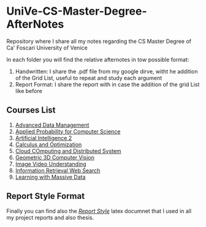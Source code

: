 # UniVe-CS-Master-Degree-AfterNotes
Repository where I share all my notes regarding the CS Master Degree of Ca' Foscari University of Venice

In each folder you will find the relative afternotes in tow possible format:
1. Handwritten: I share the .pdf file from my google dirve, witht he addition of the Grid List, useful to repeat and study each argument
2. Report Format: I share the report with in case the addition of the grid List like before

## Courses List
1. [Advanced Data Management](https://github.com/zuliani99/UniVe-CS-Master-Degree-AfterNotes/tree/main/Advanced%20Data%20Management)
2. [Applied Probability for Computer Science](https://github.com/zuliani99/UniVe-CS-Master-Degree-AfterNotes/tree/main/Applied%20Probability%20for%20CS)
3. [Artificial Intelligence 2](https://github.com/zuliani99/UniVe-CS-Master-Degree-AfterNotes/tree/main/Artificial%20Intelligence%202)
4. [Calculus and Optimization](https://github.com/zuliani99/UniVe-CS-Master-Degree-AfterNotes/tree/main/Calculus%20and%20Optimization)
5. [Cloud COmputing and Distributed System](https://github.com/zuliani99/UniVe-CS-Master-Degree-AfterNotes/tree/main/Cloud%20Computing%20and%20Distributed%20System)
6. [Geometric 3D Computer Vision](https://github.com/zuliani99/UniVe-CS-Master-Degree-AfterNotes/tree/main/Geometric%203D%20Computer%20Vision)
7. [Image Video Understanding](https://github.com/zuliani99/UniVe-CS-Master-Degree-AfterNotes/tree/main/Image%20Video%20Understanding)
8. [Information Retrieval Web Search](https://github.com/zuliani99/UniVe-CS-Master-Degree-AfterNotes/tree/main/Information%20Retrieval%20Web%20Search)
9. [Learning with Massive Data](https://github.com/zuliani99/UniVe-CS-Master-Degree-AfterNotes/tree/main/Learning%20with%20Massive%20Data)


## Report Style Format
Finally you can find also the [*Report Style*](https://github.com/zuliani99/UniVe-CS-Master-Degree-AfterNotes/tree/main/Report%20Style) latex documnet that I used in all my project reports and also thesis.
